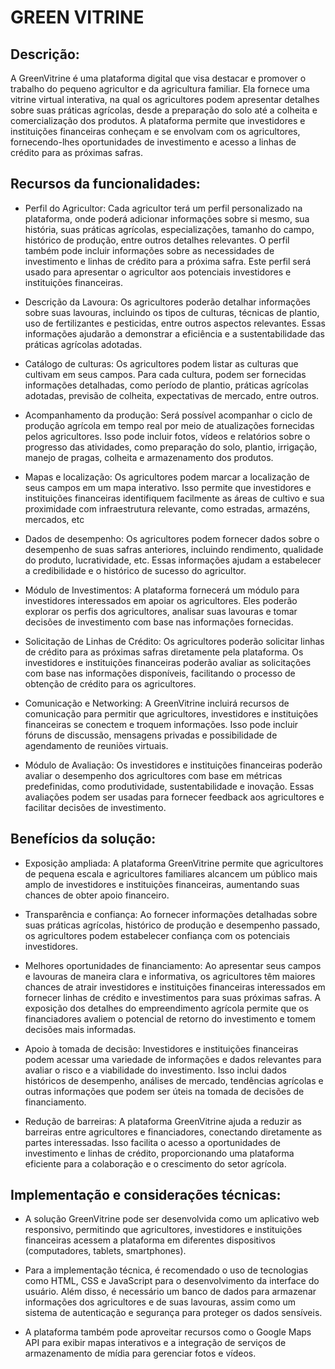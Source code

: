 # GREEN VITRINE

## Descrição:

A GreenVitrine é uma plataforma digital que visa destacar e promover o trabalho do pequeno agricultor e da agricultura familiar. Ela fornece uma vitrine virtual interativa, na qual os agricultores podem apresentar detalhes sobre suas práticas agrícolas, desde a preparação do solo até a colheita e comercialização dos produtos. A plataforma permite que investidores e instituições financeiras conheçam e se envolvam com os agricultores, fornecendo-lhes oportunidades de investimento e acesso a linhas de crédito para as próximas safras.

## Recursos da funcionalidades:

- Perfil do Agricultor: Cada agricultor terá um perfil personalizado na plataforma, onde poderá adicionar informações sobre si mesmo, sua história, suas práticas agrícolas, especializações, tamanho do campo, histórico de produção, entre outros detalhes relevantes. O perfil também pode incluir informações sobre as necessidades de investimento e linhas de crédito para a próxima safra. Este perfil será usado para apresentar o agricultor aos potenciais investidores e instituições financeiras.

- Descrição da Lavoura: Os agricultores poderão detalhar informações sobre suas lavouras, incluindo os tipos de culturas, técnicas de plantio, uso de fertilizantes e pesticidas, entre outros aspectos relevantes. Essas informações ajudarão a demonstrar a eficiência e a sustentabilidade das práticas agrícolas adotadas.

- Catálogo de culturas: Os agricultores podem listar as culturas que cultivam em seus campos. Para cada cultura, podem ser fornecidas informações detalhadas, como período de plantio, práticas agrícolas adotadas, previsão de colheita, expectativas de mercado, entre outros.

- Acompanhamento da produção: Será possível acompanhar o ciclo de produção agrícola em tempo real por meio de atualizações fornecidas pelos agricultores. Isso pode incluir fotos, vídeos e relatórios sobre o progresso das atividades, como preparação do solo, plantio, irrigação, manejo de pragas, colheita e armazenamento dos produtos.

- Mapas e localização: Os agricultores podem marcar a localização de seus campos em um mapa interativo. Isso permite que investidores e instituições financeiras identifiquem facilmente as áreas de cultivo e sua proximidade com infraestrutura relevante, como estradas, armazéns, mercados, etc

- Dados de desempenho: Os agricultores podem fornecer dados sobre o desempenho de suas safras anteriores, incluindo rendimento, qualidade do produto, lucratividade, etc. Essas informações ajudam a estabelecer a credibilidade e o histórico de sucesso do agricultor.

- Módulo de Investimentos: A plataforma fornecerá um módulo para investidores interessados em apoiar os agricultores. Eles poderão explorar os perfis dos agricultores, analisar suas lavouras e tomar decisões de investimento com base nas informações fornecidas.

- Solicitação de Linhas de Crédito: Os agricultores poderão solicitar linhas de crédito para as próximas safras diretamente pela plataforma. Os investidores e instituições financeiras poderão avaliar as solicitações com base nas informações disponíveis, facilitando o processo de obtenção de crédito para os agricultores.

- Comunicação e Networking: A GreenVitrine incluirá recursos de comunicação para permitir que agricultores, investidores e instituições financeiras se conectem e troquem informações. Isso pode incluir fóruns de discussão, mensagens privadas e possibilidade de agendamento de reuniões virtuais.

- Módulo de Avaliação: Os investidores e instituições financeiras poderão avaliar o desempenho dos agricultores com base em métricas predefinidas, como produtividade, sustentabilidade e inovação. Essas avaliações podem ser usadas para fornecer feedback aos agricultores e facilitar decisões de investimento.

## Benefícios da solução:

- Exposição ampliada: A plataforma GreenVitrine permite que agricultores de pequena escala e agricultores familiares alcancem um público mais amplo de investidores e instituições financeiras, aumentando suas chances de obter apoio financeiro.

- Transparência e confiança: Ao fornecer informações detalhadas sobre suas práticas agrícolas, histórico de produção e desempenho passado, os agricultores podem estabelecer confiança com os potenciais investidores.

- Melhores oportunidades de financiamento: Ao apresentar seus campos e lavouras de maneira clara e informativa, os agricultores têm maiores chances de atrair investidores e instituições financeiras interessados em fornecer linhas de crédito e investimentos para suas próximas safras.
A exposição dos detalhes do empreendimento agrícola permite que os financiadores avaliem o potencial de retorno do investimento e tomem decisões mais informadas.

- Apoio à tomada de decisão: Investidores e instituições financeiras podem acessar uma variedade de informações e dados relevantes para avaliar o risco e a viabilidade do investimento.
Isso inclui dados históricos de desempenho, análises de mercado, tendências agrícolas e outras informações que podem ser úteis na tomada de decisões de financiamento.

- Redução de barreiras: A plataforma GreenVitrine ajuda a reduzir as barreiras entre agricultores e financiadores, conectando diretamente as partes interessadas.
Isso facilita o acesso a oportunidades de investimento e linhas de crédito, proporcionando uma plataforma eficiente para a colaboração e o crescimento do setor agrícola.

## Implementação e considerações técnicas: 

- A solução GreenVitrine pode ser desenvolvida como um aplicativo web responsivo, permitindo que agricultores, investidores e instituições financeiras acessem a plataforma em diferentes dispositivos (computadores, tablets, smartphones).

- Para a implementação técnica, é recomendado o uso de tecnologias como HTML, CSS e JavaScript para o desenvolvimento da interface do usuário. Além disso, é necessário um banco de dados para armazenar informações dos agricultores e de suas lavouras, assim como um sistema de autenticação e segurança para proteger os dados sensíveis.

- A plataforma também pode aproveitar recursos como o Google Maps API para exibir mapas interativos e a integração de serviços de armazenamento de mídia para gerenciar fotos e vídeos.
